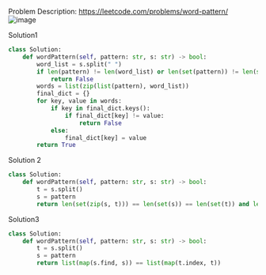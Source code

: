 Problem Description: https://leetcode.com/problems/word-pattern/
![image](https://user-images.githubusercontent.com/11685096/149736560-5e6bfacc-3a1f-4805-991d-8631bf240dce.png)

Solution1
```python
class Solution:
    def wordPattern(self, pattern: str, s: str) -> bool:
        word_list = s.split(" ")
        if len(pattern) != len(word_list) or len(set(pattern)) != len(set(word_list)):
            return False
        words = list(zip(list(pattern), word_list))
        final_dict = {}
        for key, value in words:
            if key in final_dict.keys():
                if final_dict[key] != value:
                    return False
            else:
                final_dict[key] = value
        return True
```

Solution 2
```python
class Solution:
    def wordPattern(self, pattern: str, s: str) -> bool:
        t = s.split()
        s = pattern
        return len(set(zip(s, t))) == len(set(s)) == len(set(t)) and len(s) == len(t)
```

Solution3
```python
class Solution:
    def wordPattern(self, pattern: str, s: str) -> bool:
        t = s.split()
        s = pattern
        return list(map(s.find, s)) == list(map(t.index, t))
```

